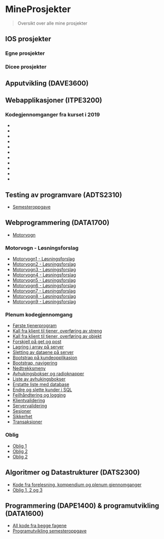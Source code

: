 # MineProsjekter
> Oversikt over alle mine prosjekter

## IOS prosjekter
### Egne prosjekter
### Dicee prosjekter

## Apputvikling (DAVE3600)

## Webapplikasjoner (ITPE3200)
### Kodegjennomganger fra kurset i 2019
- []()
- []()
- []()
- []()
- []()
- []()
- []()
- []()
- []()
- []()
- []()

## Testing av programvare (ADTS2310)
- [Semesteroppgave](https://github.com/nikolasekiw/ADTS2310/tree/master/Testing%20semesteroppgave)

## Webprogrammering (DATA1700)
- [Motorvogn](https://github.com/nikolasekiw/DATA1700/tree/master/Motorvogn)
### Motorvogn - Løsningsforslag
- [Motorvogn1 - Løsningsforslag](https://github.com/nikolasekiw/DATA1700/tree/master/L%C3%B8sningsforslag_motorvogn1)
- [Motorvogn2 - Løsningsforslag](https://github.com/nikolasekiw/DATA1700/tree/master/L%C3%B8sningsforslag_motorvogn2)
- [Motorvogn3 - Løsningsforslag](https://github.com/nikolasekiw/DATA1700/tree/master/L%C3%B8sningsforslag_motorvogn3)
- [Motorvogn4 - Løsningsforslag](https://github.com/nikolasekiw/DATA1700/tree/master/L%C3%B8sningsforslag_motorvogn4)
- [Motorvogn5 - Løsningsforslag](https://github.com/nikolasekiw/DATA1700/tree/master/L%C3%B8sningsforslag_motorvogn5)
- [Motorvogn6 - Løsningsforslag](https://github.com/nikolasekiw/DATA1700/tree/master/L%C3%B8sningsforslag_motorvogn6)
- [Motorvogn7 - Løsningsforslag](https://github.com/nikolasekiw/DATA1700/tree/master/L%C3%B8sningsforslag_motorvogn7)
- [Motorvogn8 - Løsningsforslag](https://github.com/nikolasekiw/DATA1700/tree/master/L%C3%B8sningsforslag_motorvogn8)
- [Motorvogn9 - Løsningsforslag](https://github.com/nikolasekiw/DATA1700/tree/master/L%C3%B8sningsforslag_motorvogn9)

### Plenum kodegjennomgang
- [Første tjenerprogram](https://github.com/nikolasekiw/DATA1700/tree/master/webprog1%20-%20f%C3%B8rsteTjenerProgram)
- [Kall fra klient til tjener, overføring av streng](https://github.com/nikolasekiw/DATA1700/tree/master/webprog2%20-%20kall%20fra%20klient%20til%20tjener%2C%20overf%C3%B8ring%20av%20streng)
- [Kall fra klient til tjener, overføring av objekt](https://github.com/nikolasekiw/DATA1700/tree/master/webprog3%20-%20fra%20klient%20til%20tjener%2C%20overf%C3%B8ring%20av%20objekt)
- [Forskjell på get og post](https://github.com/nikolasekiw/DATA1700/tree/master/webprog4%20-%20forskjell%20pa%CC%8A%20get%20og%20post)
- [Lagring i array på server](https://github.com/nikolasekiw/DATA1700/tree/master/webprog5%20-%20lagring%20i%20array%20pa%CC%8A%20server)
- [Sletting av dataene på server](https://github.com/nikolasekiw/DATA1700/tree/master/webprog6%20-%20sletting%20av%20dataene%20pa%CC%8A%20server)
- [Bootstrap på kundeopplikasjon](https://github.com/nikolasekiw/DATA1700/tree/master/webprog7%20-%20bootstrap%20pa%CC%8A%20kundeapplikasjonen)
- [Bootstrap, navigering](https://github.com/nikolasekiw/DATA1700/tree/master/webprog8%20-%20navigering%20bootstrap)
- [Nedtrekksmeny](https://github.com/nikolasekiw/DATA1700/tree/master/webprog9%20-%20nedtrekksmeny)
- [Avhukingsbokser og radioknapper](https://github.com/nikolasekiw/DATA1700/tree/master/webprog10%20-%20avhukingsbokser%20og%20radioknapper)
- [Liste av avhukingsbokser](https://github.com/nikolasekiw/DATA1700/tree/master/webprog11%20-%20liste%20av%20avhukingsbokser)
- [Erstatte liste med database](https://github.com/nikolasekiw/DATA1700/tree/master/webprog12%20-%20erstatte%20array%20med%20database)
- [Endre og slette kunder i SQL](https://github.com/nikolasekiw/DATA1700/tree/master/webprog13%20-%20endre%20og%20slette%20kunder%20i%20sql)
- [Feilhåndtering og logging](https://github.com/nikolasekiw/DATA1700/tree/master/webprog14%20-%20feilha%CC%8Andtering%20og%20logging)
- [Klientvalidering](https://github.com/nikolasekiw/DATA1700/tree/master/webprog15%20-%20klientvalidering)
- [Servervalidering](https://github.com/nikolasekiw/DATA1700/tree/master/webprog16%20-%20servervalidering)
- [Sesjoner](https://github.com/nikolasekiw/DATA1700/tree/master/webprog17%20-%20sesjoner)
- [Sikkerhet](https://github.com/nikolasekiw/DATA1700/tree/master/webprog18%20-%20sikkerhet)
- [Transaksjoner](https://github.com/nikolasekiw/DATA1700/tree/master/webprog19%20-%20transaksjoner)

### Oblig
- [Oblig 1](https://github.com/nikolasekiw/DATA1700-Oblig/tree/master/DATA1700%20Oblig1)
- [Oblig 2](https://github.com/nikolasekiw/DATA1700-Oblig/tree/master/DATA1700%20Oblig2)
- [Oblig 2](https://github.com/nikolasekiw/DATA1700-Oblig/tree/master/DATA1700%20Oblig3)

## Algoritmer og Datastrukturer (DATS2300)
- [Kode fra forelesning, kompendium og plenum gjennomganger](https://github.com/nikolasekiw/DATS2300)
- [Oblig 1, 2 og 3](https://github.com/nikolasekiw/AlgDatOblig)

## Programmering (DAPE1400) & programutvikling (DATA1600)
- [All kode fra begge fagene](https://github.com/nikolasekiw/DAPE1400-DATA1600)
- [Programutvikling semesteroppgave](https://github.com/nikolasekiw/DATA1600-Semesteroppgave)
